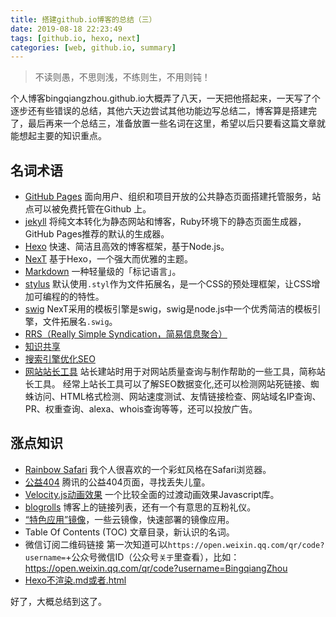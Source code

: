 ```yaml
---
title: 搭建github.io博客的总结（三）
date: 2019-08-18 22:23:49
tags: [github.io, hexo, next]
categories: [web, github.io, summary]
---
```


> 不读则愚，不思则浅，不练则生，不用则钝！

个人博客bingqiangzhou.github.io大概弄了八天，一天把他搭起来，一天写了个逐步还有些错误的总结，其他六天边尝试其他功能边写总结二，博客算是搭建完了，最后再来一个总结三，准备放置一些名词在这里，希望以后只要看这篇文章就能想起主要的知识重点。

<!--more-->

## 名词术语 ##

- [GitHub Pages](https://pages.github.com/) 面向用户、组织和项目开放的公共静态页面搭建托管服务，站点可以被免费托管在Github 上。
- [jekyll](https://www.jekyll.com.cn/docs/) 将纯文本转化为静态网站和博客，Ruby环境下的静态页面生成器，GitHub Pages推荐的默认的生成器。
- [Hexo](https://hexo-guide.readthedocs.io/zh_CN/latest/index.html#) 快速、简洁且高效的博客框架，基于Node.js。
- [NexT](/2019/08/13/2019-8-13-how-to-set-github-io-use-hexo-with-next-md/#%E9%85%8D%E7%BD%AENexT%E4%B8%BB%E9%A2%98) 基于Hexo，一个强大而优雅的主题。
- [Markdown](http://xianbai.me/learn-md/index.html) 一种轻量级的「标记语言」。
- [stylus](http://stylus-lang.com/docs/) 默认使用`.styl`作为文件拓展名，是一个CSS的预处理框架，让CSS增加可编程的的特性。
- [swig](http://node-swig.github.io/swig-templates/docs/) NexT采用的模板引擎是swig，swig是node.js中一个优秀简洁的模板引擎，文件拓展名`.swig`。
- [RRS（Really Simple Syndication，简易信息聚合）](/2019/08/13/2019-8-13-how-to-set-github-io-use-hexo-with-next-md/#RSS%E8%AE%A2%E9%98%85%E6%94%AF%E6%8C%81)
- [知识共享](/2019/08/13/2019-8-13-how-to-set-github-io-use-hexo-with-next-md/#%E7%9F%A5%E8%AF%86%E5%85%B1%E4%BA%AB%E6%94%AF%E6%8C%81)
- [搜索引擎优化SEO](/2019/08/13/2019-8-13-how-to-set-github-io-use-hexo-with-next-md/#SEO%E7%9B%B8%E5%85%B3%E6%96%87%E7%AB%A0)
- [网站站长工具](/2019/08/13/2019-8-13-how-to-set-github-io-use-hexo-with-next-md/#%E7%BD%91%E7%AB%99%E7%AB%99%E9%95%BF%E5%B7%A5%E5%85%B7) 站长建站时用于对网站质量查询与制作帮助的一些工具，简称站长工具。 经常上站长工具可以了解SEO数据变化,还可以检测网站死链接、蜘蛛访问、HTML格式检测、网站速度测试、友情链接检查、网站域名IP查询、PR、权重查询、alexa、whois查询等等，还可以投放广告。


## 涨点知识 ##

- [Rainbow Safari](2019/08/13/2019-8-13-how-to-set-github-io-use-hexo-with-next-md/#Rainbow-Safari%E6%94%AF%E6%8C%81) 我个人很喜欢的一个彩虹风格在Safari浏览器。
- [公益404](/2019/08/13/2019-8-13-how-to-set-github-io-use-hexo-with-next-md/#%E8%87%AA%E5%AE%9A%E4%B9%89404%E9%A1%B5%E9%9D%A2) 腾讯的公益404页面，寻找丢失儿童。
- [Velocity.js动画效果](/2019/08/13/2019-8-13-how-to-set-github-io-use-hexo-with-next-md/#%E5%8A%A8%E7%94%BB%E6%95%88%E6%9E%9C) 一个比较全面的过渡动画效果Javascript库。
- [blogrolls](/2019/08/13/2019-8-13-how-to-set-github-io-use-hexo-with-next-md/#%E4%BE%A7%E8%BE%B9%E6%A0%8FBlogrolls) 博客上的链接列表，还有一个有意思的互粉礼仪。
- [“特色应用”镜像](https://cloud.tencent.com/developer/article/1383718)，一些云镜像，快速部署的镜像应用。
- Table Of Contents (TOC) 文章目录，新认识的名词。
- 微信订阅二维码链接 第一次知道可以`https://open.weixin.qq.com/qr/code?username=`+公众号微信ID（公众号`关于`里查看），比如：https://open.weixin.qq.com/qr/code?username=BingqiangZhou
- [Hexo不渲染.md或者.html](https://blog.csdn.net/ganzhilin520/article/details/79057774)

好了，大概总结到这了。
